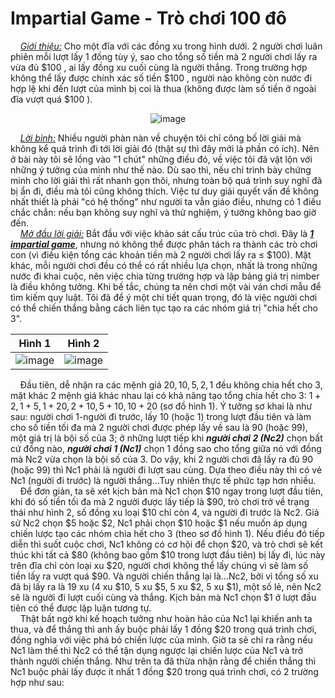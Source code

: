 # Impartial Game - Trò chơi 100 đô
&nbsp;&nbsp;&nbsp;&nbsp;*<ins>Giới thiệu:</ins>* Cho một đĩa với các đồng xu trong hình dưới. 2 người chơi luân phiên mỗi lượt lấy 1 đồng tùy ý, sao cho tổng số tiền mà 2 người chơi lấy ra vừa đủ \$100 , ai lấy đồng xu cuối cùng là người thắng. Trong trường hợp không thể lấy được chính xác số tiền \$100 , người nào không còn nước đi hợp lệ khi đến lượt của mình bị coi là thua (không được làm số tiền ở ngoài đĩa vượt quá \$100 ). <br>
<div align="center">

![image](https://github.com/MustardLawyer1995/LTTC-LTTCKH/assets/156400720/0eab223f-e60e-41ea-9d0a-f5ca1ab4411a)
</div>

&nbsp;&nbsp;&nbsp;&nbsp;*<ins>Lời bình:</ins>* Nhiều người phàn nàn về chuyện tôi chỉ công bố lời giải mà không kể quá trình đi tới lời giải đó (thật sự thì đây mới là phần có ích). Nên ở bài này tôi sẽ lồng vào "1 chút" những điều đó, về việc tôi đã vật lộn với những ý tưởng của mình như thế nào. Dù sao thì, nếu chỉ trình bày chứng minh cho lời giải thì rất nhanh gọn thôi, nhưng toàn bộ quá trình suy nghĩ đã bị ẩn đi, điều mà tôi cũng không thích. Việc tư duy giải quyết vấn đề không nhất thiết là phải "có hệ thống" như người ta vẫn giáo điều, nhưng có 1 điều chắc chắn: nếu bạn không suy nghĩ và thử nghiệm, ý tưởng không bao giờ đến. <br>
&nbsp;&nbsp;&nbsp;&nbsp;*<ins>Mở đầu lời giải:</ins>* Bắt đầu với việc khảo sát cấu trúc của trò chơi. Đây là ***<ins>1 impartial game</ins>***, nhưng nó không thể được phân tách ra thành các trò chơi con (vì điều kiện tổng các khoản tiền mà 2 người chơi lấy ra $\le$ \$100). Mặt khác, mỗi người chơi đều có thể có rất nhiều lựa chọn, nhất là trong những nước đi khai cuộc, nên việc chia từng trường hợp và lập bảng giá trị nimber là điều không tưởng. Khi bế tắc, chúng ta nên chơi một vài ván chơi mẫu để tìm kiếm quy luật. Tôi đã để ý một chi tiết quan trọng, đó là việc người chơi có thể chiến thắng bằng cách liên tục tạo ra các nhóm giá trị "chia hết cho 3".
<div align="center">

Hình 1            | Hình 2
:-------------------------:|:-------------------------:
![image](https://github.com/MustardLawyer1995/LTTC-LTTCKH/assets/156400720/a79fdb4a-c993-4532-b0e2-e67f2a2088cf) | ![image](https://github.com/MustardLawyer1995/LTTC-LTTCKH/assets/156400720/8a13a6cb-255c-463e-92d3-850cc81dc89d)
</div>

&nbsp;&nbsp;&nbsp;&nbsp;Đầu tiên, dễ nhận ra các mệnh giá $20,10,5,2,1$ đều không chia hết cho 3, mặt khác 2 mệnh giá khác nhau lại có khả năng tạo tổng chia hết cho 3: $1 + 2,1+ 5,1 + 20,2 + 10,5 + 10,10 + 20$ (sơ đồ hình 1). Ý tưởng sơ khai là như sau: người chơi 1-người đi trước, lấy 10 (hoặc 1) trong lượt đầu tiên và làm cho số tiền tối đa mà 2 người chơi được phép lấy về sau là 90 (hoặc 99), một giá trị là bội số của 3; ở những lượt tiếp khi ***người chơi 2 (Nc2)*** chọn bất cứ đồng nào, ***người chơi 1 (Nc1)*** chọn 1 đồng sao cho tổng giữa nó với đồng mà Nc2 vừa chọn là bội số của 3. Do vậy, khi 2 người chơi đã lấy ra đủ 90 (hoặc 99) thì Nc1 phải là người đi lượt sau cùng. Dựa theo điều này thì có vẻ Nc1 (người đi trước) là người thắng...Tuy nhiên thực tế phức tạp hơn nhiều. <br>
&nbsp;&nbsp;&nbsp;&nbsp;Để đơn giản, ta sẽ xét kịch bản mà Nc1 chọn \$10 ngay trong lượt đầu tiên, khi đó số tiền tối đa mà 2 người được lấy tiếp là \$90, trò chơi trở về trạng thái như hình 2, số đồng xu loại \$10 chỉ còn 4, và người đi trước là Nc2. Giả sử Nc2 chọn \$5 hoặc \$2, Nc1 phải chọn \$10 hoặc \$1 nếu muốn áp dụng chiến lược tạo các nhóm chia hết cho 3 (theo sơ đồ hình 1). Nếu điều đó tiếp diễn thì suốt cuộc chơi, Nc1 không có cơ hội để chọn \$20, và trò chơi sẽ kết thúc khi tất cả \$80 (không bao gồm \$10 trong lượt đầu tiên) bị lấy đi, lúc này trên đĩa chỉ còn loại xu \$20, người chơi không thể lấy chúng vì sẽ làm số tiền lấy ra vượt quá \$90. Và người chiến thắng lại là...Nc2, bởi vì tổng số xu đã bị lấy ra là 19 xu (4 xu \$10, 5 xu \$5, 5 xu \$2, 5 xu \$1), một số lẻ, nên Nc2 sẽ là người đi lượt cuối cùng và thắng. Kịch bản mà Nc1 chọn \$1 ở lượt đầu tiên có thể được lập luận tương tự. <br>
&nbsp;&nbsp;&nbsp;&nbsp;Thật bất ngờ khi kế hoạch tưởng như hoàn hảo của Nc1 lại khiến anh ta thua, và để thắng thì anh ấy buộc phải lấy 1 đồng \$20 trong quá trình chơi, đồng nghĩa với việc phá bỏ chiến lược của mình. Giờ ta sẽ chỉ ra rằng nếu Nc1 làm thế thì Nc2 có thể tận dụng ngược lại chiến lược của Nc1 và trở thành người chiến thắng. Như trên ta đã thừa nhận rằng để chiến thắng thì Nc1 buộc phải lấy được ít nhất 1 đồng \$20 trong quá trình chơi, có 2 trường hợp như sau: <br>





